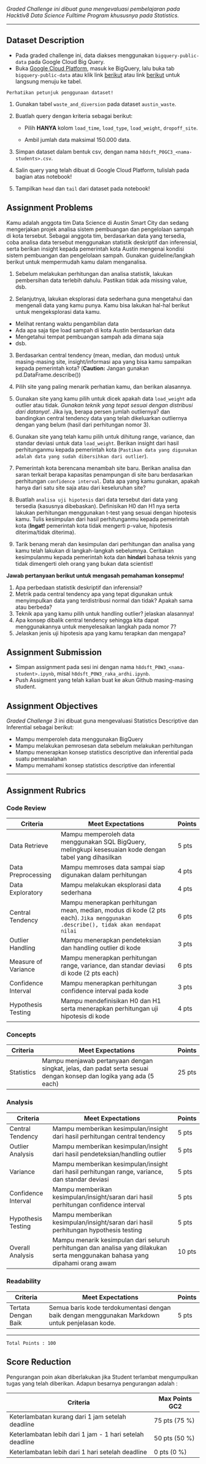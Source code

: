 _Graded Challenge ini dibuat guna mengevaluasi pembelajaran pada Hacktiv8 Data Science Fulltime Program khususnya pada Statistics._

---

## Dataset Description

* Pada graded challenge ini, data diakses menggunakan `bigquery-public-data` pada Google Cloud Big Query.
* Buka [Google Cloud Platform](https://console.cloud.google.com/), masuk ke BigQuery, lalu buka tab `bigquery-public-data` atau klik link [berikut](https://console.cloud.google.com/bigquery?p=bigquery-public-data&d=samples&page=dataset&_ga=2.245085957.1471931019.1642739417-486643658.1638156099) atau link [berikut](https://console.cloud.google.com/bigquery?p=bigquery-public-data&d=austin_waste&t=waste_and_diversion&page=table) untuk langsung menuju ke tabel.

```{attention}
Perhatikan petunjuk penggunaan dataset!
```

1. Gunakan tabel `waste_and_diversion` pada dataset `austin_waste`.
2. Buatlah query dengan kriteria sebagai berikut:
   - Pilih **HANYA** kolom `load_time`, `load_type`, `load_weight`, `dropoff_site`.

   - Ambil jumlah data maksimal 150.000 data.

3. Simpan dataset dalam bentuk csv, dengan nama `h8dsft_P0GC3_<nama-students>.csv`.
4. Salin query yang telah dibuat di Google Cloud Platform, tulislah pada bagian atas notebook!
5. Tampilkan `head` dan `tail` dari dataset pada notebook!


## Assignment Problems

Kamu adalah anggota tim Data Science di Austin Smart City dan sedang mengerjakan projek analisa sistem pembuangan dan pengelolaan sampah di kota tersebut. Sebagai anggota tim, berdasarkan data yang tersedia, coba analisa data tersebut menggunakan statistik deskriptif dan inferensial, serta berikan insight kepada pemerintah kota Austin mengenai kondisi sistem pembuangan dan pengelolaan sampah. Gunakan guideline/langkah berikut untuk mempermudah kamu dalam menganalisa.

1. Sebelum melakukan perhitungan dan analisa statistik, lakukan pembersihan data terlebih dahulu. Pastikan tidak ada missing value, dsb.

2. Selanjutnya, lakukan eksplorasi data sederhana guna mengetahui dan mengenali data yang kamu punya. Kamu bisa lakukan hal-hal berikut untuk mengeksplorasi data kamu.
  - Melihat rentang waktu pengambilan data
  - Ada apa saja tipe load sampah di kota Austin berdasarkan data
  - Mengetahui tempat pembuangan sampah ada dimana saja
  - dsb.

3. Berdasarkan central tendency (mean, median, dan modus) untuk masing-masing site, insight/informasi apa yang bisa kamu sampaikan kepada pemerintah kota? (**Caution:** Jangan gunakan pd.DataFrame.describe())

4. Pilih site yang paling menarik perhatian kamu, dan berikan alasannya.

5. Gunakan site yang kamu pilih untuk dicek apakah data `load_weight` ada outlier atau tidak. *Gunakan teknik yang tepat sesuai dengan distribusi dari datanya!*. Jika iya, berapa persen jumlah outliernya? dan bandingkan central tendency data yang telah dikeluarkan outliernya dengan yang belum (hasil dari perhitungan nomor 3).

6. Gunakan site yang telah kamu pilih untuk dihitung range, variance, dan standar deviasi untuk data `load_weight`. Berikan insight dari hasil perhitunganmu kepada pemerintah kota (`Pastikan data yang digunakan adalah data yang sudah dibersihkan dari outlier`).

7. Pemerintah kota berencana menambah site baru. Berikan analisa dan saran terkait berapa kapasitas penampungan di site baru berdasarkan perhitungan `confidence interval`. Data apa yang kamu gunakan, apakah hanya dari satu site saja atau dari keseluruhan site?

8. Buatlah `analisa uji hipotesis` dari data tersebut dari data yang tersedia (kasusnya dibebaskan). Definisikan H0 dan H1 nya serta lakukan perhitungan menggunakan t-test yang sesuai dengan hipotesis kamu. Tulis kesimpulan dari hasil perhitunganmu kepada pemerintah kota (**Ingat!** pemerintah kota tidak mengerti p-value, hipotesis diterima/tidak diterima).

9. Tarik benang merah dan kesimpulan dari perhitungan dan analisa yang kamu telah lakukan di langkah-langkah sebelumnya. Ceritakan kesimpulanmu kepada pemerintah kota dan **hindari** bahasa teknis yang tidak dimengerti oleh orang yang bukan data scientist!


**Jawab pertanyaan berikut untuk mengasah pemahaman konsepmu!**

1. Apa perbedaan statistik deskriptif dan inferensial?
2. Metrik pada central tendency apa yang tepat digunakan untuk menyimpulkan data yang terdistribusi normal dan tidak? Apakah sama atau berbeda?
3. Teknik apa yang kamu pilih untuk handling outlier? jelaskan alasannya!
4. Apa konsep dibalik central tendency sehingga kita dapat menggunakannya untuk menyelesaikan langkah pada nomor 7?
5. Jelaskan jenis uji hipotesis apa yang kamu terapkan dan mengapa?


## Assignment Submission

- Simpan assignment pada sesi ini dengan nama `h8dsft_P0W3_<nama-student>.ipynb`, misal `h8dsft_P0W3_raka_ardhi.ipynb`.
- Push Assigment yang telah kalian buat ke akun Github masing-masing student.

## Assignment Objectives

*Graded Challenge 3* ini dibuat guna mengevaluasi Statistics Descriptive dan Inferential sebagai berikut:

- Mampu memperoleh data menggunakan BigQuery
- Mampu melakukan pemrosesan data sebelum melakukan perhitungan
- Mampu menerapkan konsep statistics descriptive dan inferential pada suatu permasalahan
- Mampu memahami konsep statistics descriptive dan inferential

---

## Assignment Rubrics

### Code Review

| Criteria | Meet Expectations | Points |
| --- | --- | --- |
| Data Retrieve | Mampu memperoleh data menggunakan SQL BigQuery, melingkupi kesesuaian kode dengan tabel yang dihasilkan | 5 pts |
| Data Preprocessing | Mampu memroses data sampai siap digunakan dalam perhitungan | 4 pts |
| Data Exploratory | Mampu melakukan eksplorasi data sederhana | 4 pts |
| Central Tendency | Mampu menerapkan perhitungan mean, median, modus di kode (2 pts each). `Jika menggunakan .describe(), tidak akan mendapat nilai` | 6 pts |
| Outlier Handling | Mampu menerapkan pendeteksian dan handling outlier di kode | 3 pts |
| Measure of Variance | Mampu menerapkan perhitungan range, variance, dan standar deviasi di kode (2 pts each) | 6 pts |
| Confidence Interval | Mampu menerapkan perhitungan confidence interval pada kode | 3 pts |
| Hypothesis Testing | Mampu mendefinisikan H0 dan H1 serta menerapkan perhitungan uji hipotesis di kode| 4 pts |


### Concepts

| Criteria | Meet Expectations | Points |
| --- | --- | --- |
| Statistics | Mampu menjawab pertanyaan dengan singkat, jelas, dan padat serta sesuai dengan konsep dan logika yang ada (5 each) | 25 pts |


### Analysis

| Criteria | Meet Expectations | Points |
| --- | --- | --- |
| Central Tendency | Mampu memberikan kesimpulan/insight dari hasil perhitungan central tendency | 5 pts |
| Outlier Analysis | Mampu memberikan kesimpulan/insight dari hasil pendeteksian/handling outlier | 5 pts |
| Variance | Mampu memberikan kesimpulan/insight dari hasil perhitungan range, variance, dan standar deviasi | 5 pts |
| Confidence Interval | Mampu memberikan kesimpulan/insight/saran dari hasil perhitungan confidence interval | 5 pts |
| Hypothesis Testing | Mampu memberikan kesimpulan/insight/saran dari hasil perhitungan hypothesis testing | 5 pts |
| Overall Analysis | Mampu menarik kesimpulan dari seluruh perhitungan dan analisa yang dilakukan serta menggunakan bahasa yang dipahami orang awam| 10 pts |


### Readability

| Criteria | Meet Expectations | Points |
| --- | --- | --- |
| Tertata Dengan Baik | Semua baris kode terdokumentasi dengan baik dengan menggunakan Markdown untuk penjelasan kode. | 5 pts |

---

```
Total Points : 100
```

## Score Reduction

Pengurangan poin akan diberlakukan jika Student terlambat mengumpulkan tugas yang telah diberikan. Adapun besarnya pengurangan adalah :

| Criteria | Max Points GC2 |
| --- | --- |
| Keterlambatan kurang dari 1 jam setelah deadline | 75 pts (75 %) |
| Keterlambatan lebih dari 1 jam - 1 hari setelah deadline | 50 pts (50 %) |
| Keterlambatan lebih dari 1 hari setelah deadline | 0 pts (0 %) |
